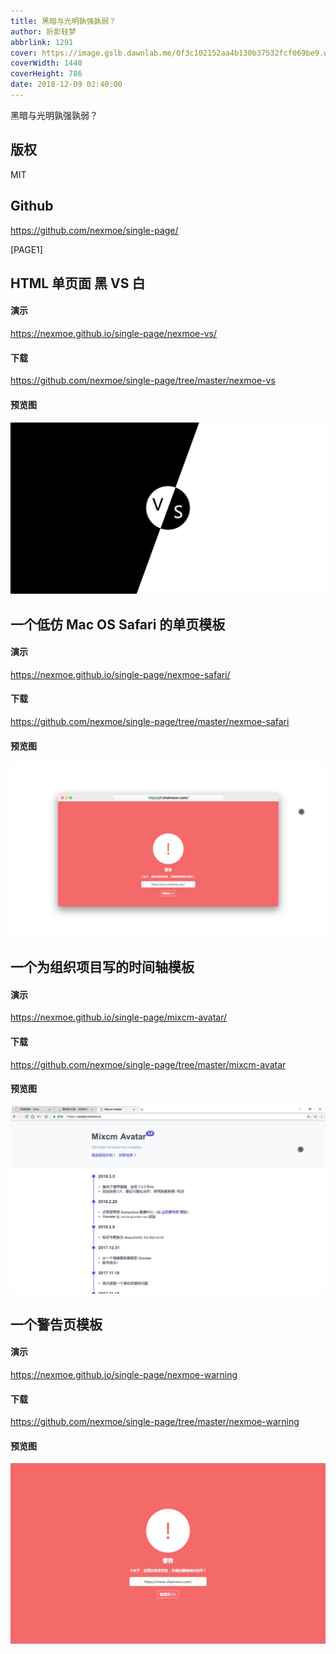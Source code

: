 ```yaml
---
title: 黑暗与光明孰强孰弱？
author: 折影轻梦
abbrlink: 1291
cover: https://image.gslb.dawnlab.me/0f3c102152aa4b130b37532fcf069be9.webp
coverWidth: 1440
coverHeight: 786
date: 2018-12-09 02:40:00
---
```

黑暗与光明孰强孰弱？

<!--more-->

## 版权
MIT

## Github
https://github.com/nexmoe/single-page/

[PAGE1]

## HTML 单页面 黑 VS 白

#### 演示
https://nexmoe.github.io/single-page/nexmoe-vs/

#### 下载
https://github.com/nexmoe/single-page/tree/master/nexmoe-vs

#### 预览图
![5c0c0f972944e](../../images/黑暗与光明孰强孰弱？/5c0c0f972944e.png)

## 一个低仿 Mac OS Safari 的单页模板

#### 演示
https://nexmoe.github.io/single-page/nexmoe-safari/

#### 下载
https://github.com/nexmoe/single-page/tree/master/nexmoe-safari

#### 预览图
![2018-04-20_23-06-59](../../images/黑暗与光明孰强孰弱？/2018-04-20_23-06-59.png)

## 一个为组织项目写的时间轴模板

#### 演示
https://nexmoe.github.io/single-page/mixcm-avatar/

#### 下载
https://github.com/nexmoe/single-page/tree/master/mixcm-avatar

#### 预览图
![2738569080](../../images/黑暗与光明孰强孰弱？/2738569080.png)

## 一个警告页模板

#### 演示
https://nexmoe.github.io/single-page/nexmoe-warning

#### 下载
https://github.com/nexmoe/single-page/tree/master/nexmoe-warning

#### 预览图
![59f545cd0b244](../../images/黑暗与光明孰强孰弱？/59f545cd0b244.png)
